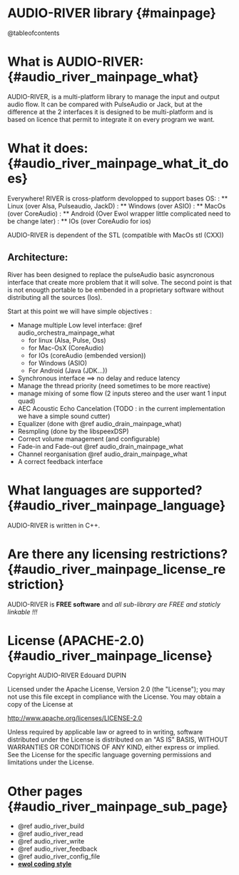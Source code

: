 AUDIO-RIVER library                                {#mainpage}
===================

@tableofcontents

What is AUDIO-RIVER:                               {#audio_river_mainpage_what}
====================

AUDIO-RIVER, is a multi-platform library to manage the input and output audio flow.
It can be compared with PulseAudio or Jack, but at the difference at the 2 interfaces
it is designed to be multi-platform and is based on licence that permit to integrate it
on every program we want.


What it does:                               {#audio_river_mainpage_what_it_does}
=============

Everywhere! RIVER is cross-platform devolopped to support bases OS:
: ** Linux (over Alsa, Pulseaudio, JackD)
: ** Windows (over ASIO)
: ** MacOs (over CoreAudio)
: ** Android (Over Ewol wrapper little complicated need to be change later)
: ** IOs (over CoreAudio for ios)

AUDIO-RIVER is dependent of the STL (compatible with MacOs stl (CXX))

Architecture:
-------------

River has been designed to replace the pulseAudio basic asyncronous interface that create
more problem that it will solve. The second point is that is not enougth portable to be
embended in a proprietary software without distributing all the sources (Ios).

Start at this point we will have simple objectives :
  - Manage multiple Low level interface: @ref audio_orchestra_mainpage_what
     * for linux (Alsa, Pulse, Oss)
     * for Mac-OsX (CoreAudio)
     * for IOs (coreAudio (embended version))
     * for Windows (ASIO)
     * For Android (Java (JDK...))
  - Synchronous interface ==> no delay and reduce latency
  - Manage the thread priority (need sometimes to be more reactive)
  - manage mixing of some flow (2 inputs stereo and the user want 1 input quad)
  - AEC Acoustic Echo Cancelation (TODO : in the current implementation we have a simple sound cutter)
  - Equalizer (done with @ref audio_drain_mainpage_what)
  - Resmpling (done by the libspeexDSP)
  - Correct volume management (and configurable)
  - Fade-in and Fade-out @ref audio_drain_mainpage_what
  - Channel reorganisation @ref audio_drain_mainpage_what
  - A correct feedback interface


What languages are supported?                    {#audio_river_mainpage_language}
=============================

AUDIO-RIVER is written in C++.


Are there any licensing restrictions?            {#audio_river_mainpage_license_restriction}
=====================================

AUDIO-RIVER is **FREE software** and _all sub-library are FREE and staticly linkable !!!_


License (APACHE-2.0)                             {#audio_river_mainpage_license}
====================

Copyright AUDIO-RIVER Edouard DUPIN

Licensed under the Apache License, Version 2.0 (the "License");
you may not use this file except in compliance with the License.
You may obtain a copy of the License at

<http://www.apache.org/licenses/LICENSE-2.0>

Unless required by applicable law or agreed to in writing, software
distributed under the License is distributed on an "AS IS" BASIS,
WITHOUT WARRANTIES OR CONDITIONS OF ANY KIND, either express or implied.
See the License for the specific language governing permissions and
limitations under the License.


Other pages                              {#audio_river_mainpage_sub_page}
===========

  - @ref audio_river_build
  - @ref audio_river_read
  - @ref audio_river_write
  - @ref audio_river_feedback
  - @ref audio_river_config_file
  - [**ewol coding style**](http://atria-soft.github.io/ewol/ewol_coding_style.html)

